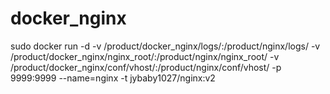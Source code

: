 # docker_nginx
sudo docker run -d -v /product/docker_nginx/logs/:/product/nginx/logs/ -v /product/docker_nginx/nginx_root/:/product/nginx/nginx_root/ -v /product/docker_nginx/conf/vhost/:/product/nginx/conf/vhost/  -p 9999:9999  --name=nginx -t jybaby1027/nginx:v2
